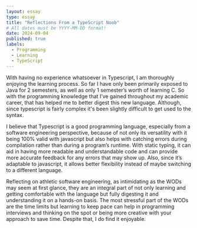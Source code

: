 ```yaml
---
layout: essay
type: essay
title: "Reflections From a TypeScript Noob"
# All dates must be YYYY-MM-DD format!
date: 2024-09-04
published: true
labels:
  - Programming
  - Learning
  - TypeScript
---
```


  With having no experience whatsoever in Typescript, I am thoroughly enjoying the learning process. So far I have only been primarily exposed to Java for 2 semesters, as well as only 1 semester’s worth of learning C. So with the programming knowledge that I’ve gained throughout my academic career, that has helped me to better digest this new language. Although, since typescript is fairly complex it's been slightly difficult to get used to the syntax. 

  I believe that Typescript is a good programming language, especially from a software engineering perspective, because of not only its versatility with it being 100% valid with javascript but also helps with catching errors during compilation rather than during a program’s runtime. With static typing, it can aid in having more readable and understandable code and can provide more accurate feedback for any errors that may show up. Also, since it’s adaptable to javascript, it allows better flexibility instead of maybe switching to a different language. 

  Reflecting on athletic software engineering, as intimidating as the WODs may seem at first glance, they are an integral part of not only learning and getting comfortable with the language but fully digesting it and understanding it on a hands-on basis. The most stressful part of the WODs are the time limits but learning to keep pace can help in programming interviews and thinking on the spot or being more creative with your approach to save time. Despite that, I do find it enjoyable.
